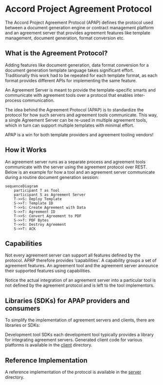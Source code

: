 # Accord Project Agreement Protocol

The Accord Project Agreement Protocol (APAP) defines the protocol used between a document generation engine or contract management platform and an agreement server that provides agreement features like template management, document generation, format conversion etc.

## What is the Agreement Protocol?

Adding features like document generation, data format conversion for a document generation template language takes significant effort. Traditionally this work had to be repeated for each template format, as each format provides different APIs for implementing the same feature.

An Agreement Server is meant to provide the template-specific smarts and communicate with agreement tools over a protocol that enables inter-process communication.

The idea behind the Agreement Protocol (APAP) is to standardize the protocol for how such servers and agreement tools communicate. This way, a single Agreement Server can be re-used in multiple agreement tools, which in turn can support multiple templates with minimal effort.

APAP is a win for both template providers and agreement tooling vendors!

## How it Works

An agreement server runs as a separate process and agreement tools communicate with the server using the agreement protocol over REST. Below is an example for how a tool and an agreement server communicate during a routine document generation session:

```mermaid
sequenceDiagram
    participant T as Tool
    participant S as Agreement Server
    T->>S: Deploy Template
    S->>T: Template ID
    T->>S: Create Agreement with Data
    S->>T: Agreement ID
    T->>S: Convert Agreement to PDF
    S->>T: PDF Bytes
    T->>S: Destroy Agreement
    S->>T: ACK
```
## Capabilities

Not every agreement server can support all features defined by the protocol. APAP therefore provides ‘capabilities’. A capability groups a set of agreement features. An agreement tool and the agreement server announce their supported features using capabilities.

Notice the actual integration of an agreement server into a particular tool is not defined by the agreement protocol and is left to the tool implementors.

## Libraries (SDKs) for APAP providers and consumers

To simplify the implementation of agreement servers and clients, there are libraries or SDKs:

Development tool SDKs each development tool typically provides a library for integrating agreement servers. Generated client code for various platforms is available in the [client](./client/) directory.

## Reference Implementation

A reference implementation of the protocol is available in the [server](./server) directory.
